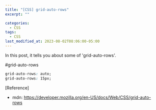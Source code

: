 ```yaml
---
title: "[CSS] grid-auto-rows"
excerpt: ""

categories:
  - CSS
tags:
  - CSS
last_modified_at: 2023-08-02T08:06:00-05:00
---
```


In this post, it tells you about some of 'grid-auto-rows'.

#grid-auto-rows

```css
grid-auto-rows: auto;
grid-auto-rows: 15px;
```

[Reference]

- mdn: <https://developer.mozilla.org/en-US/docs/Web/CSS/grid-auto-rows>
